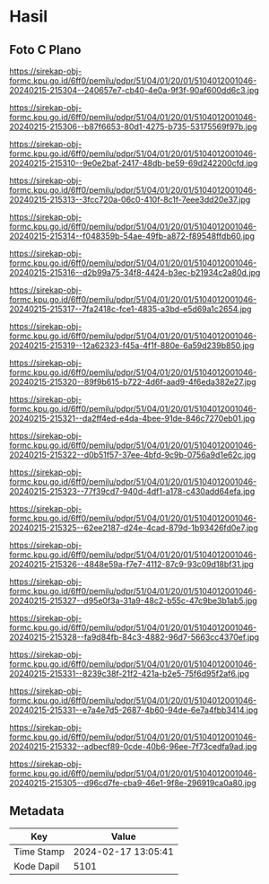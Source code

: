 # Hasil

## Foto C Plano

https://sirekap-obj-formc.kpu.go.id/6ff0/pemilu/pdpr/51/04/01/20/01/5104012001046-20240215-215304--240657e7-cb40-4e0a-9f3f-90af600dd6c3.jpg

https://sirekap-obj-formc.kpu.go.id/6ff0/pemilu/pdpr/51/04/01/20/01/5104012001046-20240215-215306--b87f6653-80d1-4275-b735-53175569f97b.jpg

https://sirekap-obj-formc.kpu.go.id/6ff0/pemilu/pdpr/51/04/01/20/01/5104012001046-20240215-215310--9e0e2baf-2417-48db-be59-69d242200cfd.jpg

https://sirekap-obj-formc.kpu.go.id/6ff0/pemilu/pdpr/51/04/01/20/01/5104012001046-20240215-215313--3fcc720a-06c0-410f-8c1f-7eee3dd20e37.jpg

https://sirekap-obj-formc.kpu.go.id/6ff0/pemilu/pdpr/51/04/01/20/01/5104012001046-20240215-215314--f048359b-54ae-49fb-a872-f89548ffdb60.jpg

https://sirekap-obj-formc.kpu.go.id/6ff0/pemilu/pdpr/51/04/01/20/01/5104012001046-20240215-215316--d2b99a75-34f8-4424-b3ec-b21934c2a80d.jpg

https://sirekap-obj-formc.kpu.go.id/6ff0/pemilu/pdpr/51/04/01/20/01/5104012001046-20240215-215317--7fa2418c-fce1-4835-a3bd-e5d69a1c2654.jpg

https://sirekap-obj-formc.kpu.go.id/6ff0/pemilu/pdpr/51/04/01/20/01/5104012001046-20240215-215319--12a62323-f45a-4f1f-880e-6a59d239b850.jpg

https://sirekap-obj-formc.kpu.go.id/6ff0/pemilu/pdpr/51/04/01/20/01/5104012001046-20240215-215320--89f9b615-b722-4d6f-aad9-4f6eda382e27.jpg

https://sirekap-obj-formc.kpu.go.id/6ff0/pemilu/pdpr/51/04/01/20/01/5104012001046-20240215-215321--da2ff4ed-e4da-4bee-91de-846c7270eb01.jpg

https://sirekap-obj-formc.kpu.go.id/6ff0/pemilu/pdpr/51/04/01/20/01/5104012001046-20240215-215322--d0b51f57-37ee-4bfd-9c9b-0756a9d1e62c.jpg

https://sirekap-obj-formc.kpu.go.id/6ff0/pemilu/pdpr/51/04/01/20/01/5104012001046-20240215-215323--77f39cd7-940d-4df1-a178-c430add64efa.jpg

https://sirekap-obj-formc.kpu.go.id/6ff0/pemilu/pdpr/51/04/01/20/01/5104012001046-20240215-215325--62ee2187-d24e-4cad-879d-1b93426fd0e7.jpg

https://sirekap-obj-formc.kpu.go.id/6ff0/pemilu/pdpr/51/04/01/20/01/5104012001046-20240215-215326--4848e59a-f7e7-4112-87c9-93c09d18bf31.jpg

https://sirekap-obj-formc.kpu.go.id/6ff0/pemilu/pdpr/51/04/01/20/01/5104012001046-20240215-215327--d95e0f3a-31a9-48c2-b55c-47c9be3b1ab5.jpg

https://sirekap-obj-formc.kpu.go.id/6ff0/pemilu/pdpr/51/04/01/20/01/5104012001046-20240215-215328--fa9d84fb-84c3-4882-96d7-5663cc4370ef.jpg

https://sirekap-obj-formc.kpu.go.id/6ff0/pemilu/pdpr/51/04/01/20/01/5104012001046-20240215-215331--8239c38f-21f2-421a-b2e5-75f6d95f2af6.jpg

https://sirekap-obj-formc.kpu.go.id/6ff0/pemilu/pdpr/51/04/01/20/01/5104012001046-20240215-215331--e7a4e7d5-2687-4b60-94de-6e7a4fbb3414.jpg

https://sirekap-obj-formc.kpu.go.id/6ff0/pemilu/pdpr/51/04/01/20/01/5104012001046-20240215-215332--adbecf89-0cde-40b6-96ee-7f73cedfa9ad.jpg

https://sirekap-obj-formc.kpu.go.id/6ff0/pemilu/pdpr/51/04/01/20/01/5104012001046-20240215-215305--d96cd7fe-cba9-46e1-9f8e-296919ca0a80.jpg


## Metadata

| Key        | Value               |
| ---------- | ------------------- |
| Time Stamp | 2024-02-17 13:05:41 |
| Kode Dapil | 5101                |




